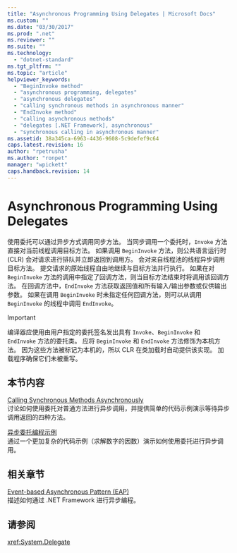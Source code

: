 ```yaml
---
title: "Asynchronous Programming Using Delegates | Microsoft Docs"
ms.custom: ""
ms.date: "03/30/2017"
ms.prod: ".net"
ms.reviewer: ""
ms.suite: ""
ms.technology: 
  - "dotnet-standard"
ms.tgt_pltfrm: ""
ms.topic: "article"
helpviewer_keywords: 
  - "BeginInvoke method"
  - "asynchronous programming, delegates"
  - "asynchronous delegates"
  - "calling synchronous methods in asynchronous manner"
  - "EndInvoke method"
  - "calling asynchronous methods"
  - "delegates [.NET Framework], asynchronous"
  - "synchronous calling in asynchronous manner"
ms.assetid: 38a345ca-6963-4436-9608-5c9defef9c64
caps.latest.revision: 16
author: "rpetrusha"
ms.author: "ronpet"
manager: "wpickett"
caps.handback.revision: 14
---
```

# Asynchronous Programming Using Delegates
使用委托可以通过异步方式调用同步方法。  当同步调用一个委托时，`Invoke` 方法直接对当前线程调用目标方法。  如果调用 `BeginInvoke` 方法，则公共语言运行时 \(CLR\) 会对请求进行排队并立即返回到调用方。  会对来自线程池的线程异步调用目标方法。  提交请求的原始线程自由地继续与目标方法并行执行。  如果在对 `BeginInvoke` 方法的调用中指定了回调方法，则当目标方法结束时将调用该回调方法。  在回调方法中，`EndInvoke` 方法获取返回值和所有输入\/输出参数或仅供输出参数。  如果在调用 `BeginInvoke` 时未指定任何回调方法，则可以从调用 `BeginInvoke` 的线程中调用 `EndInvoke`。  
  
> [!IMPORTANT]
>  编译器应使用由用户指定的委托签名发出具有 `Invoke`、`BeginInvoke` 和 `EndInvoke` 方法的委托类。  应将 `BeginInvoke` 和 `EndInvoke` 方法修饰为本机方法。  因为这些方法被标记为本机的，所以 CLR 在类加载时自动提供该实现。  加载程序确保它们未被重写。  
  
## 本节内容  
 [Calling Synchronous Methods Asynchronously](../../../docs/standard/asynchronous-programming-patterns/calling-synchronous-methods-asynchronously.md)  
 讨论如何使用委托对普通方法进行异步调用，并提供简单的代码示例演示等待异步调用返回的四种方法。  
  
 [异步委托编程示例](../Topic/Asynchronous%20Delegates%20Programming%20Sample.md)  
 通过一个更加复杂的代码示例（求解数字的因数）演示如何使用委托进行异步调用。  
  
## 相关章节  
 [Event\-based Asynchronous Pattern \(EAP\)](../../../docs/standard/asynchronous-programming-patterns/event-based-asynchronous-pattern-eap.md)  
 描述如何通过 .NET Framework 进行异步编程。  
  
## 请参阅  
 <xref:System.Delegate>
